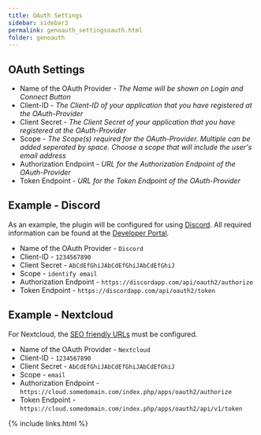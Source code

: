 ```yaml
---
title: OAuth Settings
sidebar: sidebar3
permalink: genoauth_settingsoauth.html
folder: genoauth
---
```


## OAuth Settings

* Name of the OAuth Provider - *The Name will be shown on Login and Connect Button*
* Client-ID - *The Client-ID of your application that you have registered at the OAuth-Provider*
* Client Secret - *The Client Secret of your application that you have registered at the OAuth-Provider*
* Scope - *The Scope(s) required for the OAuth-Provider. Multiple can be added seperated by space. Choose a scope that will include the user's email address*
* Authorization Endpoint - *URL for the Authorization Endpoint of the OAuth-Provider*
* Token Endpoint - *URL for the Token Endpoint of the OAuth-Provider*

## Example - Discord
As an example, the plugin will be configured for using [Discord](https://discordapp.com). All required information can be found at the [Developer Portal](https://discordapp.com/developers/docs/topics/oauth2).

* Name of the OAuth Provider - `Discord`
* Client-ID - `1234567890`
* Client Secret - `AbCdEfGhiJAbCdEfGhiJAbCdEfGhiJ`
* Scope - `identify email`
* Authorization Endpoint - `https://discordapp.com/api/oauth2/authorize`
* Token Endpoint - `https://discordapp.com/api/oauth2/token`

## Example - Nextcloud
For Nextcloud, the [SEO friendly URLs](https://www.woltlab.com/article/25-setting-up-user-friendly-urls/) must be configured.

* Name of the OAuth Provider - `Nextcloud`
* Client-ID - `1234567890`
* Client Secret - `AbCdEfGhiJAbCdEfGhiJAbCdEfGhiJ`
* Scope - `email`
* Authorization Endpoint - `https://cloud.somedomain.com/index.php/apps/oauth2/authorize`
* Token Endpoint - `https://cloud.somedomain.com/index.php/apps/oauth2/api/v1/token`

{% include links.html %}

